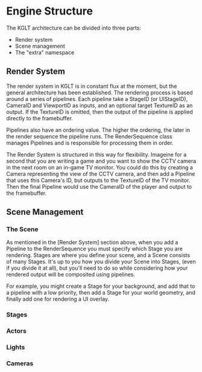 # Engine Structure

The KGLT architecture can be divided into three parts:

 - Render system
 - Scene management
 - The "extra" namespace
 
## Render System

The render system in KGLT is in constant flux at the moment, but the general
architecture has been established. The rendering process is based around a series
of pipelines. Each pipeline take a StageID (or UIStageID), CameraID and ViewportID 
as inputs, and an optional target TextureID as an output. If the TextureID is omitted, 
then the output of the pipeline is applied directly to the framebuffer.

Pipelines also have an ordering value. The higher the ordering, the later in the
render sequence the pipeline runs. The RenderSequence class manages Pipelines
and is responsible for processing them in order.

The Render System is structured in this way for flexibility. Imageine for a second that
you are writing a game and you want to show the CCTV camera in the next room on
an in-game TV monitor. You could do this by creating a Camera representing the view
of the CCTV camera, and then add a Pipeline that uses this Camera's ID, but outputs to the
TextureID of the TV monitor. Then the final Pipeline would use the CameraID of the player
and output to the framebuffer.

## Scene Management

### The Scene

As mentioned in the [Render System] section above, when you add a Pipeline to the 
RenderSequence you must specify which Stage you are rendering. Stages are where
you define your scene, and a Scene consists of many Stages. It's up to you how you
divide your Scene into Stages, (even if you divide it at all), but you'll need to 
do so while considering how your rendered output will be composited using pipelines.

For example, you might create a Stage for your background, and add that to a pipeline
with a low priority, then add a Stage for your world geometry, and finally add one
for rendering a UI overlay.



### Stages

### Actors

### Lights

### Cameras
